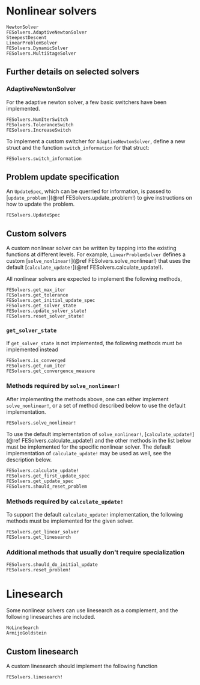 # Nonlinear solvers
```@docs
NewtonSolver
FESolvers.AdaptiveNewtonSolver
SteepestDescent
LinearProblemSolver
FESolvers.DynamicSolver
FESolvers.MultiStageSolver
```

## Further details on selected solvers
### AdaptiveNewtonSolver
For the adaptive newton solver, a few basic switchers have been implemented.
```@docs
FESolvers.NumIterSwitch
FESolvers.ToleranceSwitch
FESolvers.IncreaseSwitch
```

To implement a custom switcher for `AdaptiveNewtonSolver`, define a new struct
and the function `switch_information` for that struct:
```@docs
FESolvers.switch_information
```

## Problem update specification
An `UpdateSpec`, which can be querried for information,
is passed to [`update_problem!`](@ref FESolvers.update_problem!) to give instructions on 
how to update the problem. 
```@docs
FESolvers.UpdateSpec
```

## Custom solvers
A custom nonlinear solver can be written by tapping into the existing functions 
at different levels. For example, `LinearProblemSolver` defines a custom 
[`solve_nonlinear!`](@ref FESolvers.solve_nonlinear!) that uses the 
default [`calculate_update!`](@ref FESolvers.calculate_update!).

All nonlinear solvers are expected to implement the following methods,
```@docs
FESolvers.get_max_iter
FESolvers.get_tolerance
FESolvers.get_initial_update_spec
FESolvers.get_solver_state
FESolvers.update_solver_state!
FESolvers.reset_solver_state!
```

### `get_solver_state`
If `get_solver_state` is not implemented, the following methods
must be implemented instead
```@docs
FESolvers.is_converged
FESolvers.get_num_iter
FESolvers.get_convergence_measure
```



### Methods required by `solve_nonlinear!`
After implementing the methods above, one can either implement `solve_nonlinear!`,
or a set of method described below to use the default implementation.
```@docs
FESolvers.solve_nonlinear!
```

To use the default implementation of `solve_nonlinear!`,
[`calculate_update!`](@ref FESolvers.calculate_update!) and the other methods in the
list below must be implemented for the specific nonlinear solver. 
The default implementation of `calculate_update!` may be used as well,
see the description below.
```@docs
FESolvers.calculate_update!
FESolvers.get_first_update_spec
FESolvers.get_update_spec
FESolvers.should_reset_problem
```

### Methods required by `calculate_update!`
To support the default `calculate_update!` implementation, 
the following methods must be implemented for the given solver. 
```@docs
FESolvers.get_linear_solver
FESolvers.get_linesearch
```

### Additional methods that usually don't require specialization
```@docs
FESolvers.should_do_initial_update
FESolvers.reset_problem!
```

# Linesearch
Some nonlinear solvers can use linesearch as a complement, 
and the following linesearches are included. 
```@docs
NoLineSearch
ArmijoGoldstein
```

## Custom linesearch
A custom linesearch should implement the following function
```@docs
FESolvers.linesearch!
```